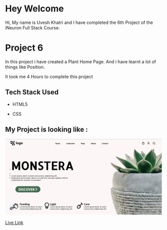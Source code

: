 # Hey Welcome

Hi, My name is Uvesh Khatri and I have completed the 6th Project of the iNeuron Full Stack Course.

# Project 6

In this project i have created a Plant Home Page. And i have learnt a lot of things like Position.

It took me 4  Hours to complete this project
## Tech Stack Used 
- HTML5

- CSS

## My Project is looking like :
![Project6-Result](live-project-6.png)

[Live Link](https://uveshkhatri-plant-home-page.netlify.app/)